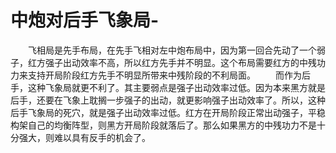 # 中炮对后手飞象局-

　　飞相局是先手布局，在先手飞相对左中炮布局中，因为第一回合先动了一个弱子，红方强子出动效率不高，所以红方先手并不明显。这个布局需要红方的中残功力来支持开局阶段红方先手不明显所带来中残阶段的不利局面。
　　而作为后手，这种飞象局就更不利了。其主要弱点是强子出动效率过低。因为本来黑方就是后手，还要在飞象上耽搁一步强子的出动，就更影响强子出动效率了。所以，这种后手飞象局的死穴，就是强子出动效率过低。红方在开局阶段正常出动强子，平稳构架自己的均衡阵型，则黑方开局阶段就落后了。那么如果黑方的中残功力不是十分强大，则难以具有反手的机会了。 
